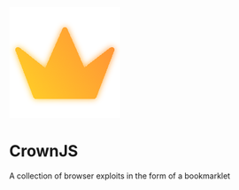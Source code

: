 <img src="5657-roleiconowner.png">

# CrownJS
A collection of browser exploits in the form of a bookmarklet
